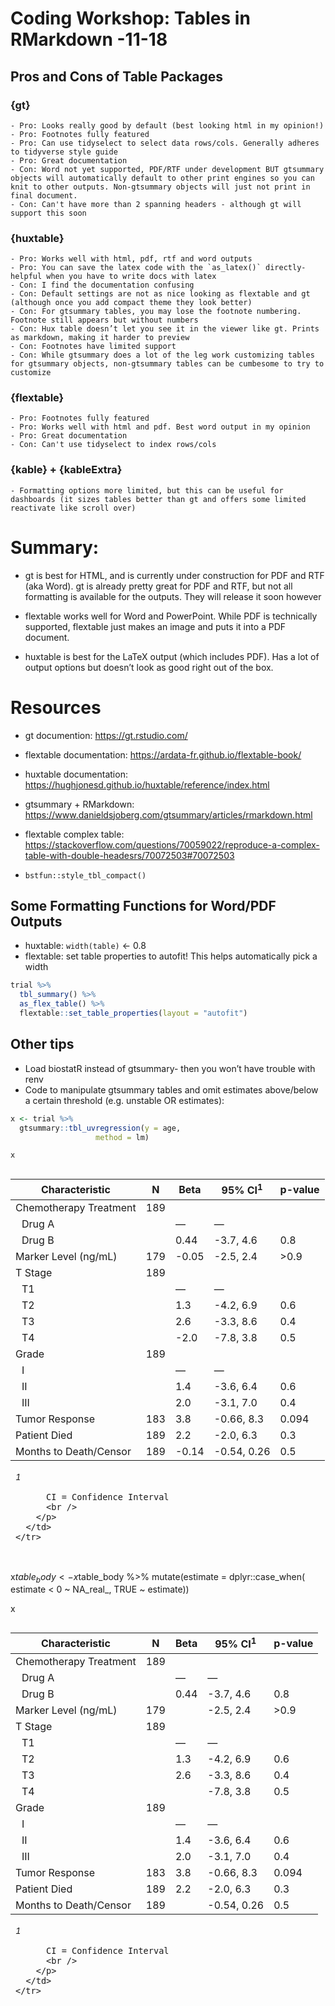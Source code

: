 
<!-- README.md is generated from README.Rmd. Please edit that file -->

# Coding Workshop: Tables in RMarkdown -11-18

## Pros and Cons of Table Packages

### {gt}

    - Pro: Looks really good by default (best looking html in my opinion!)
    - Pro: Footnotes fully featured
    - Pro: Can use tidyselect to select data rows/cols. Generally adheres to tidyverse style guide 
    - Pro: Great documentation 
    - Con: Word not yet supported, PDF/RTF under development BUT gtsummary objects will automatically default to other print engines so you can knit to other outputs. Non-gtsummary objects will just not print in final document. 
    - Con: Can't have more than 2 spanning headers - although gt will support this soon

### {huxtable}

    - Pro: Works well with html, pdf, rtf and word outputs
    - Pro: You can save the latex code with the `as_latex()` directly- helpful when you have to write docs with latex
    - Con: I find the documentation confusing
    - Con: Default settings are not as nice looking as flextable and gt (although once you add compact theme they look better)
    - Con: For gtsummary tables, you may lose the footnote numbering. Footnote still appears but without numbers
    - Con: Hux table doesn’t let you see it in the viewer like gt. Prints as markdown, making it harder to preview
    - Con: Footnotes have limited support
    - Con: While gtsummary does a lot of the leg work customizing tables for gtsummary objects, non-gtsummary tables can be cumbesome to try to customize 

### {flextable}

    - Pro: Footnotes fully featured
    - Pro: Works well with html and pdf. Best word output in my opinion
    - Pro: Great documentation 
    - Con: Can't use tidyselect to index rows/cols

### {kable} + {kableExtra}

    - Formatting options more limited, but this can be useful for dashboards (it sizes tables better than gt and offers some limited reactivate like scroll over)

# Summary:

-   gt is best for HTML, and is currently under construction for PDF and
    RTF (aka Word). gt is already pretty great for PDF and RTF, but not
    all formatting is available for the outputs. They will release it
    soon however

-   flextable works well for Word and PowerPoint. While PDF is
    technically supported, flextable just makes an image and puts it
    into a PDF document.

-   huxtable is best for the LaTeX output (which includes PDF). Has a
    lot of output options but doesn’t look as good right out of the box.

# Resources

-   gt documention: <https://gt.rstudio.com/>

-   flextable documentation:
    <https://ardata-fr.github.io/flextable-book/>

-   huxtable documentation:
    <https://hughjonesd.github.io/huxtable/reference/index.html>

-   gtsummary + RMarkdown:
    <https://www.danieldsjoberg.com/gtsummary/articles/rmarkdown.html>

-   flextable complex table:
    <https://stackoverflow.com/questions/70059022/reproduce-a-complex-table-with-double-headesrs/70072503#70072503>

-   `bstfun::style_tbl_compact()`

## Some Formatting Functions for Word/PDF Outputs

-   huxtable: `width(table)` &lt;- 0.8
-   flextable: set table properties to autofit! This helps automatically
    pick a width

``` r
trial %>%
  tbl_summary() %>%
  as_flex_table() %>%
  flextable::set_table_properties(layout = "autofit")
```

## Other tips

-   Load biostatR instead of gtsummary- then you won’t have trouble with
    renv
-   Code to manipulate gtsummary tables and omit estimates above/below a
    certain threshold (e.g. unstable OR estimates):

``` r
x <- trial %>% 
  gtsummary::tbl_uvregression(y = age, 
                   method = lm)

x
```

<div id="whhlnmjecw" style="overflow-x:auto;overflow-y:auto;width:auto;height:auto;">
<style>html {
  font-family: -apple-system, BlinkMacSystemFont, 'Segoe UI', Roboto, Oxygen, Ubuntu, Cantarell, 'Helvetica Neue', 'Fira Sans', 'Droid Sans', Arial, sans-serif;
}

#whhlnmjecw .gt_table {
  display: table;
  border-collapse: collapse;
  margin-left: auto;
  margin-right: auto;
  color: #333333;
  font-size: 16px;
  font-weight: normal;
  font-style: normal;
  background-color: #FFFFFF;
  width: auto;
  border-top-style: solid;
  border-top-width: 2px;
  border-top-color: #A8A8A8;
  border-right-style: none;
  border-right-width: 2px;
  border-right-color: #D3D3D3;
  border-bottom-style: solid;
  border-bottom-width: 2px;
  border-bottom-color: #A8A8A8;
  border-left-style: none;
  border-left-width: 2px;
  border-left-color: #D3D3D3;
}

#whhlnmjecw .gt_heading {
  background-color: #FFFFFF;
  text-align: center;
  border-bottom-color: #FFFFFF;
  border-left-style: none;
  border-left-width: 1px;
  border-left-color: #D3D3D3;
  border-right-style: none;
  border-right-width: 1px;
  border-right-color: #D3D3D3;
}

#whhlnmjecw .gt_title {
  color: #333333;
  font-size: 125%;
  font-weight: initial;
  padding-top: 4px;
  padding-bottom: 4px;
  border-bottom-color: #FFFFFF;
  border-bottom-width: 0;
}

#whhlnmjecw .gt_subtitle {
  color: #333333;
  font-size: 85%;
  font-weight: initial;
  padding-top: 0;
  padding-bottom: 6px;
  border-top-color: #FFFFFF;
  border-top-width: 0;
}

#whhlnmjecw .gt_bottom_border {
  border-bottom-style: solid;
  border-bottom-width: 2px;
  border-bottom-color: #D3D3D3;
}

#whhlnmjecw .gt_col_headings {
  border-top-style: solid;
  border-top-width: 2px;
  border-top-color: #D3D3D3;
  border-bottom-style: solid;
  border-bottom-width: 2px;
  border-bottom-color: #D3D3D3;
  border-left-style: none;
  border-left-width: 1px;
  border-left-color: #D3D3D3;
  border-right-style: none;
  border-right-width: 1px;
  border-right-color: #D3D3D3;
}

#whhlnmjecw .gt_col_heading {
  color: #333333;
  background-color: #FFFFFF;
  font-size: 100%;
  font-weight: normal;
  text-transform: inherit;
  border-left-style: none;
  border-left-width: 1px;
  border-left-color: #D3D3D3;
  border-right-style: none;
  border-right-width: 1px;
  border-right-color: #D3D3D3;
  vertical-align: bottom;
  padding-top: 5px;
  padding-bottom: 6px;
  padding-left: 5px;
  padding-right: 5px;
  overflow-x: hidden;
}

#whhlnmjecw .gt_column_spanner_outer {
  color: #333333;
  background-color: #FFFFFF;
  font-size: 100%;
  font-weight: normal;
  text-transform: inherit;
  padding-top: 0;
  padding-bottom: 0;
  padding-left: 4px;
  padding-right: 4px;
}

#whhlnmjecw .gt_column_spanner_outer:first-child {
  padding-left: 0;
}

#whhlnmjecw .gt_column_spanner_outer:last-child {
  padding-right: 0;
}

#whhlnmjecw .gt_column_spanner {
  border-bottom-style: solid;
  border-bottom-width: 2px;
  border-bottom-color: #D3D3D3;
  vertical-align: bottom;
  padding-top: 5px;
  padding-bottom: 5px;
  overflow-x: hidden;
  display: inline-block;
  width: 100%;
}

#whhlnmjecw .gt_group_heading {
  padding: 8px;
  color: #333333;
  background-color: #FFFFFF;
  font-size: 100%;
  font-weight: initial;
  text-transform: inherit;
  border-top-style: solid;
  border-top-width: 2px;
  border-top-color: #D3D3D3;
  border-bottom-style: solid;
  border-bottom-width: 2px;
  border-bottom-color: #D3D3D3;
  border-left-style: none;
  border-left-width: 1px;
  border-left-color: #D3D3D3;
  border-right-style: none;
  border-right-width: 1px;
  border-right-color: #D3D3D3;
  vertical-align: middle;
}

#whhlnmjecw .gt_empty_group_heading {
  padding: 0.5px;
  color: #333333;
  background-color: #FFFFFF;
  font-size: 100%;
  font-weight: initial;
  border-top-style: solid;
  border-top-width: 2px;
  border-top-color: #D3D3D3;
  border-bottom-style: solid;
  border-bottom-width: 2px;
  border-bottom-color: #D3D3D3;
  vertical-align: middle;
}

#whhlnmjecw .gt_from_md > :first-child {
  margin-top: 0;
}

#whhlnmjecw .gt_from_md > :last-child {
  margin-bottom: 0;
}

#whhlnmjecw .gt_row {
  padding-top: 8px;
  padding-bottom: 8px;
  padding-left: 5px;
  padding-right: 5px;
  margin: 10px;
  border-top-style: solid;
  border-top-width: 1px;
  border-top-color: #D3D3D3;
  border-left-style: none;
  border-left-width: 1px;
  border-left-color: #D3D3D3;
  border-right-style: none;
  border-right-width: 1px;
  border-right-color: #D3D3D3;
  vertical-align: middle;
  overflow-x: hidden;
}

#whhlnmjecw .gt_stub {
  color: #333333;
  background-color: #FFFFFF;
  font-size: 100%;
  font-weight: initial;
  text-transform: inherit;
  border-right-style: solid;
  border-right-width: 2px;
  border-right-color: #D3D3D3;
  padding-left: 12px;
}

#whhlnmjecw .gt_summary_row {
  color: #333333;
  background-color: #FFFFFF;
  text-transform: inherit;
  padding-top: 8px;
  padding-bottom: 8px;
  padding-left: 5px;
  padding-right: 5px;
}

#whhlnmjecw .gt_first_summary_row {
  padding-top: 8px;
  padding-bottom: 8px;
  padding-left: 5px;
  padding-right: 5px;
  border-top-style: solid;
  border-top-width: 2px;
  border-top-color: #D3D3D3;
}

#whhlnmjecw .gt_grand_summary_row {
  color: #333333;
  background-color: #FFFFFF;
  text-transform: inherit;
  padding-top: 8px;
  padding-bottom: 8px;
  padding-left: 5px;
  padding-right: 5px;
}

#whhlnmjecw .gt_first_grand_summary_row {
  padding-top: 8px;
  padding-bottom: 8px;
  padding-left: 5px;
  padding-right: 5px;
  border-top-style: double;
  border-top-width: 6px;
  border-top-color: #D3D3D3;
}

#whhlnmjecw .gt_striped {
  background-color: rgba(128, 128, 128, 0.05);
}

#whhlnmjecw .gt_table_body {
  border-top-style: solid;
  border-top-width: 2px;
  border-top-color: #D3D3D3;
  border-bottom-style: solid;
  border-bottom-width: 2px;
  border-bottom-color: #D3D3D3;
}

#whhlnmjecw .gt_footnotes {
  color: #333333;
  background-color: #FFFFFF;
  border-bottom-style: none;
  border-bottom-width: 2px;
  border-bottom-color: #D3D3D3;
  border-left-style: none;
  border-left-width: 2px;
  border-left-color: #D3D3D3;
  border-right-style: none;
  border-right-width: 2px;
  border-right-color: #D3D3D3;
}

#whhlnmjecw .gt_footnote {
  margin: 0px;
  font-size: 90%;
  padding: 4px;
}

#whhlnmjecw .gt_sourcenotes {
  color: #333333;
  background-color: #FFFFFF;
  border-bottom-style: none;
  border-bottom-width: 2px;
  border-bottom-color: #D3D3D3;
  border-left-style: none;
  border-left-width: 2px;
  border-left-color: #D3D3D3;
  border-right-style: none;
  border-right-width: 2px;
  border-right-color: #D3D3D3;
}

#whhlnmjecw .gt_sourcenote {
  font-size: 90%;
  padding: 4px;
}

#whhlnmjecw .gt_left {
  text-align: left;
}

#whhlnmjecw .gt_center {
  text-align: center;
}

#whhlnmjecw .gt_right {
  text-align: right;
  font-variant-numeric: tabular-nums;
}

#whhlnmjecw .gt_font_normal {
  font-weight: normal;
}

#whhlnmjecw .gt_font_bold {
  font-weight: bold;
}

#whhlnmjecw .gt_font_italic {
  font-style: italic;
}

#whhlnmjecw .gt_super {
  font-size: 65%;
}

#whhlnmjecw .gt_footnote_marks {
  font-style: italic;
  font-weight: normal;
  font-size: 65%;
}
</style>
<table class="gt_table">
  
  <thead class="gt_col_headings">
    <tr>
      <th class="gt_col_heading gt_columns_bottom_border gt_left" rowspan="1" colspan="1"><strong>Characteristic</strong></th>
      <th class="gt_col_heading gt_columns_bottom_border gt_center" rowspan="1" colspan="1"><strong>N</strong></th>
      <th class="gt_col_heading gt_columns_bottom_border gt_center" rowspan="1" colspan="1"><strong>Beta</strong></th>
      <th class="gt_col_heading gt_columns_bottom_border gt_center" rowspan="1" colspan="1"><strong>95% CI</strong><sup class="gt_footnote_marks">1</sup></th>
      <th class="gt_col_heading gt_columns_bottom_border gt_center" rowspan="1" colspan="1"><strong>p-value</strong></th>
    </tr>
  </thead>
  <tbody class="gt_table_body">
    <tr><td class="gt_row gt_left">Chemotherapy Treatment</td>
<td class="gt_row gt_center">189</td>
<td class="gt_row gt_center"></td>
<td class="gt_row gt_center"></td>
<td class="gt_row gt_center"></td></tr>
    <tr><td class="gt_row gt_left" style="text-align: left; text-indent: 10px;">Drug A</td>
<td class="gt_row gt_center"></td>
<td class="gt_row gt_center">—</td>
<td class="gt_row gt_center">—</td>
<td class="gt_row gt_center"></td></tr>
    <tr><td class="gt_row gt_left" style="text-align: left; text-indent: 10px;">Drug B</td>
<td class="gt_row gt_center"></td>
<td class="gt_row gt_center">0.44</td>
<td class="gt_row gt_center">-3.7, 4.6</td>
<td class="gt_row gt_center">0.8</td></tr>
    <tr><td class="gt_row gt_left">Marker Level (ng/mL)</td>
<td class="gt_row gt_center">179</td>
<td class="gt_row gt_center">-0.05</td>
<td class="gt_row gt_center">-2.5, 2.4</td>
<td class="gt_row gt_center">>0.9</td></tr>
    <tr><td class="gt_row gt_left">T Stage</td>
<td class="gt_row gt_center">189</td>
<td class="gt_row gt_center"></td>
<td class="gt_row gt_center"></td>
<td class="gt_row gt_center"></td></tr>
    <tr><td class="gt_row gt_left" style="text-align: left; text-indent: 10px;">T1</td>
<td class="gt_row gt_center"></td>
<td class="gt_row gt_center">—</td>
<td class="gt_row gt_center">—</td>
<td class="gt_row gt_center"></td></tr>
    <tr><td class="gt_row gt_left" style="text-align: left; text-indent: 10px;">T2</td>
<td class="gt_row gt_center"></td>
<td class="gt_row gt_center">1.3</td>
<td class="gt_row gt_center">-4.2, 6.9</td>
<td class="gt_row gt_center">0.6</td></tr>
    <tr><td class="gt_row gt_left" style="text-align: left; text-indent: 10px;">T3</td>
<td class="gt_row gt_center"></td>
<td class="gt_row gt_center">2.6</td>
<td class="gt_row gt_center">-3.3, 8.6</td>
<td class="gt_row gt_center">0.4</td></tr>
    <tr><td class="gt_row gt_left" style="text-align: left; text-indent: 10px;">T4</td>
<td class="gt_row gt_center"></td>
<td class="gt_row gt_center">-2.0</td>
<td class="gt_row gt_center">-7.8, 3.8</td>
<td class="gt_row gt_center">0.5</td></tr>
    <tr><td class="gt_row gt_left">Grade</td>
<td class="gt_row gt_center">189</td>
<td class="gt_row gt_center"></td>
<td class="gt_row gt_center"></td>
<td class="gt_row gt_center"></td></tr>
    <tr><td class="gt_row gt_left" style="text-align: left; text-indent: 10px;">I</td>
<td class="gt_row gt_center"></td>
<td class="gt_row gt_center">—</td>
<td class="gt_row gt_center">—</td>
<td class="gt_row gt_center"></td></tr>
    <tr><td class="gt_row gt_left" style="text-align: left; text-indent: 10px;">II</td>
<td class="gt_row gt_center"></td>
<td class="gt_row gt_center">1.4</td>
<td class="gt_row gt_center">-3.6, 6.4</td>
<td class="gt_row gt_center">0.6</td></tr>
    <tr><td class="gt_row gt_left" style="text-align: left; text-indent: 10px;">III</td>
<td class="gt_row gt_center"></td>
<td class="gt_row gt_center">2.0</td>
<td class="gt_row gt_center">-3.1, 7.0</td>
<td class="gt_row gt_center">0.4</td></tr>
    <tr><td class="gt_row gt_left">Tumor Response</td>
<td class="gt_row gt_center">183</td>
<td class="gt_row gt_center">3.8</td>
<td class="gt_row gt_center">-0.66, 8.3</td>
<td class="gt_row gt_center">0.094</td></tr>
    <tr><td class="gt_row gt_left">Patient Died</td>
<td class="gt_row gt_center">189</td>
<td class="gt_row gt_center">2.2</td>
<td class="gt_row gt_center">-2.0, 6.3</td>
<td class="gt_row gt_center">0.3</td></tr>
    <tr><td class="gt_row gt_left">Months to Death/Censor</td>
<td class="gt_row gt_center">189</td>
<td class="gt_row gt_center">-0.14</td>
<td class="gt_row gt_center">-0.54, 0.26</td>
<td class="gt_row gt_center">0.5</td></tr>
  </tbody>
  
  <tfoot>
    <tr class="gt_footnotes">
      <td colspan="5">
        <p class="gt_footnote">
          <sup class="gt_footnote_marks">
            <em>1</em>
          </sup>
           
          CI = Confidence Interval
          <br />
        </p>
      </td>
    </tr>
  </tfoot>
</table>
</div>


x$table_body <- x$table_body %>%
  mutate(estimate = dplyr::case_when(
             estimate < 0 ~ NA_real_, 
                     TRUE ~ estimate))

x
<div id="fxlfvqutdq" style="overflow-x:auto;overflow-y:auto;width:auto;height:auto;">
<style>html {
  font-family: -apple-system, BlinkMacSystemFont, 'Segoe UI', Roboto, Oxygen, Ubuntu, Cantarell, 'Helvetica Neue', 'Fira Sans', 'Droid Sans', Arial, sans-serif;
}

#fxlfvqutdq .gt_table {
  display: table;
  border-collapse: collapse;
  margin-left: auto;
  margin-right: auto;
  color: #333333;
  font-size: 16px;
  font-weight: normal;
  font-style: normal;
  background-color: #FFFFFF;
  width: auto;
  border-top-style: solid;
  border-top-width: 2px;
  border-top-color: #A8A8A8;
  border-right-style: none;
  border-right-width: 2px;
  border-right-color: #D3D3D3;
  border-bottom-style: solid;
  border-bottom-width: 2px;
  border-bottom-color: #A8A8A8;
  border-left-style: none;
  border-left-width: 2px;
  border-left-color: #D3D3D3;
}

#fxlfvqutdq .gt_heading {
  background-color: #FFFFFF;
  text-align: center;
  border-bottom-color: #FFFFFF;
  border-left-style: none;
  border-left-width: 1px;
  border-left-color: #D3D3D3;
  border-right-style: none;
  border-right-width: 1px;
  border-right-color: #D3D3D3;
}

#fxlfvqutdq .gt_title {
  color: #333333;
  font-size: 125%;
  font-weight: initial;
  padding-top: 4px;
  padding-bottom: 4px;
  border-bottom-color: #FFFFFF;
  border-bottom-width: 0;
}

#fxlfvqutdq .gt_subtitle {
  color: #333333;
  font-size: 85%;
  font-weight: initial;
  padding-top: 0;
  padding-bottom: 6px;
  border-top-color: #FFFFFF;
  border-top-width: 0;
}

#fxlfvqutdq .gt_bottom_border {
  border-bottom-style: solid;
  border-bottom-width: 2px;
  border-bottom-color: #D3D3D3;
}

#fxlfvqutdq .gt_col_headings {
  border-top-style: solid;
  border-top-width: 2px;
  border-top-color: #D3D3D3;
  border-bottom-style: solid;
  border-bottom-width: 2px;
  border-bottom-color: #D3D3D3;
  border-left-style: none;
  border-left-width: 1px;
  border-left-color: #D3D3D3;
  border-right-style: none;
  border-right-width: 1px;
  border-right-color: #D3D3D3;
}

#fxlfvqutdq .gt_col_heading {
  color: #333333;
  background-color: #FFFFFF;
  font-size: 100%;
  font-weight: normal;
  text-transform: inherit;
  border-left-style: none;
  border-left-width: 1px;
  border-left-color: #D3D3D3;
  border-right-style: none;
  border-right-width: 1px;
  border-right-color: #D3D3D3;
  vertical-align: bottom;
  padding-top: 5px;
  padding-bottom: 6px;
  padding-left: 5px;
  padding-right: 5px;
  overflow-x: hidden;
}

#fxlfvqutdq .gt_column_spanner_outer {
  color: #333333;
  background-color: #FFFFFF;
  font-size: 100%;
  font-weight: normal;
  text-transform: inherit;
  padding-top: 0;
  padding-bottom: 0;
  padding-left: 4px;
  padding-right: 4px;
}

#fxlfvqutdq .gt_column_spanner_outer:first-child {
  padding-left: 0;
}

#fxlfvqutdq .gt_column_spanner_outer:last-child {
  padding-right: 0;
}

#fxlfvqutdq .gt_column_spanner {
  border-bottom-style: solid;
  border-bottom-width: 2px;
  border-bottom-color: #D3D3D3;
  vertical-align: bottom;
  padding-top: 5px;
  padding-bottom: 5px;
  overflow-x: hidden;
  display: inline-block;
  width: 100%;
}

#fxlfvqutdq .gt_group_heading {
  padding: 8px;
  color: #333333;
  background-color: #FFFFFF;
  font-size: 100%;
  font-weight: initial;
  text-transform: inherit;
  border-top-style: solid;
  border-top-width: 2px;
  border-top-color: #D3D3D3;
  border-bottom-style: solid;
  border-bottom-width: 2px;
  border-bottom-color: #D3D3D3;
  border-left-style: none;
  border-left-width: 1px;
  border-left-color: #D3D3D3;
  border-right-style: none;
  border-right-width: 1px;
  border-right-color: #D3D3D3;
  vertical-align: middle;
}

#fxlfvqutdq .gt_empty_group_heading {
  padding: 0.5px;
  color: #333333;
  background-color: #FFFFFF;
  font-size: 100%;
  font-weight: initial;
  border-top-style: solid;
  border-top-width: 2px;
  border-top-color: #D3D3D3;
  border-bottom-style: solid;
  border-bottom-width: 2px;
  border-bottom-color: #D3D3D3;
  vertical-align: middle;
}

#fxlfvqutdq .gt_from_md > :first-child {
  margin-top: 0;
}

#fxlfvqutdq .gt_from_md > :last-child {
  margin-bottom: 0;
}

#fxlfvqutdq .gt_row {
  padding-top: 8px;
  padding-bottom: 8px;
  padding-left: 5px;
  padding-right: 5px;
  margin: 10px;
  border-top-style: solid;
  border-top-width: 1px;
  border-top-color: #D3D3D3;
  border-left-style: none;
  border-left-width: 1px;
  border-left-color: #D3D3D3;
  border-right-style: none;
  border-right-width: 1px;
  border-right-color: #D3D3D3;
  vertical-align: middle;
  overflow-x: hidden;
}

#fxlfvqutdq .gt_stub {
  color: #333333;
  background-color: #FFFFFF;
  font-size: 100%;
  font-weight: initial;
  text-transform: inherit;
  border-right-style: solid;
  border-right-width: 2px;
  border-right-color: #D3D3D3;
  padding-left: 12px;
}

#fxlfvqutdq .gt_summary_row {
  color: #333333;
  background-color: #FFFFFF;
  text-transform: inherit;
  padding-top: 8px;
  padding-bottom: 8px;
  padding-left: 5px;
  padding-right: 5px;
}

#fxlfvqutdq .gt_first_summary_row {
  padding-top: 8px;
  padding-bottom: 8px;
  padding-left: 5px;
  padding-right: 5px;
  border-top-style: solid;
  border-top-width: 2px;
  border-top-color: #D3D3D3;
}

#fxlfvqutdq .gt_grand_summary_row {
  color: #333333;
  background-color: #FFFFFF;
  text-transform: inherit;
  padding-top: 8px;
  padding-bottom: 8px;
  padding-left: 5px;
  padding-right: 5px;
}

#fxlfvqutdq .gt_first_grand_summary_row {
  padding-top: 8px;
  padding-bottom: 8px;
  padding-left: 5px;
  padding-right: 5px;
  border-top-style: double;
  border-top-width: 6px;
  border-top-color: #D3D3D3;
}

#fxlfvqutdq .gt_striped {
  background-color: rgba(128, 128, 128, 0.05);
}

#fxlfvqutdq .gt_table_body {
  border-top-style: solid;
  border-top-width: 2px;
  border-top-color: #D3D3D3;
  border-bottom-style: solid;
  border-bottom-width: 2px;
  border-bottom-color: #D3D3D3;
}

#fxlfvqutdq .gt_footnotes {
  color: #333333;
  background-color: #FFFFFF;
  border-bottom-style: none;
  border-bottom-width: 2px;
  border-bottom-color: #D3D3D3;
  border-left-style: none;
  border-left-width: 2px;
  border-left-color: #D3D3D3;
  border-right-style: none;
  border-right-width: 2px;
  border-right-color: #D3D3D3;
}

#fxlfvqutdq .gt_footnote {
  margin: 0px;
  font-size: 90%;
  padding: 4px;
}

#fxlfvqutdq .gt_sourcenotes {
  color: #333333;
  background-color: #FFFFFF;
  border-bottom-style: none;
  border-bottom-width: 2px;
  border-bottom-color: #D3D3D3;
  border-left-style: none;
  border-left-width: 2px;
  border-left-color: #D3D3D3;
  border-right-style: none;
  border-right-width: 2px;
  border-right-color: #D3D3D3;
}

#fxlfvqutdq .gt_sourcenote {
  font-size: 90%;
  padding: 4px;
}

#fxlfvqutdq .gt_left {
  text-align: left;
}

#fxlfvqutdq .gt_center {
  text-align: center;
}

#fxlfvqutdq .gt_right {
  text-align: right;
  font-variant-numeric: tabular-nums;
}

#fxlfvqutdq .gt_font_normal {
  font-weight: normal;
}

#fxlfvqutdq .gt_font_bold {
  font-weight: bold;
}

#fxlfvqutdq .gt_font_italic {
  font-style: italic;
}

#fxlfvqutdq .gt_super {
  font-size: 65%;
}

#fxlfvqutdq .gt_footnote_marks {
  font-style: italic;
  font-weight: normal;
  font-size: 65%;
}
</style>
<table class="gt_table">
  
  <thead class="gt_col_headings">
    <tr>
      <th class="gt_col_heading gt_columns_bottom_border gt_left" rowspan="1" colspan="1"><strong>Characteristic</strong></th>
      <th class="gt_col_heading gt_columns_bottom_border gt_center" rowspan="1" colspan="1"><strong>N</strong></th>
      <th class="gt_col_heading gt_columns_bottom_border gt_center" rowspan="1" colspan="1"><strong>Beta</strong></th>
      <th class="gt_col_heading gt_columns_bottom_border gt_center" rowspan="1" colspan="1"><strong>95% CI</strong><sup class="gt_footnote_marks">1</sup></th>
      <th class="gt_col_heading gt_columns_bottom_border gt_center" rowspan="1" colspan="1"><strong>p-value</strong></th>
    </tr>
  </thead>
  <tbody class="gt_table_body">
    <tr><td class="gt_row gt_left">Chemotherapy Treatment</td>
<td class="gt_row gt_center">189</td>
<td class="gt_row gt_center"></td>
<td class="gt_row gt_center"></td>
<td class="gt_row gt_center"></td></tr>
    <tr><td class="gt_row gt_left" style="text-align: left; text-indent: 10px;">Drug A</td>
<td class="gt_row gt_center"></td>
<td class="gt_row gt_center">—</td>
<td class="gt_row gt_center">—</td>
<td class="gt_row gt_center"></td></tr>
    <tr><td class="gt_row gt_left" style="text-align: left; text-indent: 10px;">Drug B</td>
<td class="gt_row gt_center"></td>
<td class="gt_row gt_center">0.44</td>
<td class="gt_row gt_center">-3.7, 4.6</td>
<td class="gt_row gt_center">0.8</td></tr>
    <tr><td class="gt_row gt_left">Marker Level (ng/mL)</td>
<td class="gt_row gt_center">179</td>
<td class="gt_row gt_center"></td>
<td class="gt_row gt_center">-2.5, 2.4</td>
<td class="gt_row gt_center">>0.9</td></tr>
    <tr><td class="gt_row gt_left">T Stage</td>
<td class="gt_row gt_center">189</td>
<td class="gt_row gt_center"></td>
<td class="gt_row gt_center"></td>
<td class="gt_row gt_center"></td></tr>
    <tr><td class="gt_row gt_left" style="text-align: left; text-indent: 10px;">T1</td>
<td class="gt_row gt_center"></td>
<td class="gt_row gt_center">—</td>
<td class="gt_row gt_center">—</td>
<td class="gt_row gt_center"></td></tr>
    <tr><td class="gt_row gt_left" style="text-align: left; text-indent: 10px;">T2</td>
<td class="gt_row gt_center"></td>
<td class="gt_row gt_center">1.3</td>
<td class="gt_row gt_center">-4.2, 6.9</td>
<td class="gt_row gt_center">0.6</td></tr>
    <tr><td class="gt_row gt_left" style="text-align: left; text-indent: 10px;">T3</td>
<td class="gt_row gt_center"></td>
<td class="gt_row gt_center">2.6</td>
<td class="gt_row gt_center">-3.3, 8.6</td>
<td class="gt_row gt_center">0.4</td></tr>
    <tr><td class="gt_row gt_left" style="text-align: left; text-indent: 10px;">T4</td>
<td class="gt_row gt_center"></td>
<td class="gt_row gt_center"></td>
<td class="gt_row gt_center">-7.8, 3.8</td>
<td class="gt_row gt_center">0.5</td></tr>
    <tr><td class="gt_row gt_left">Grade</td>
<td class="gt_row gt_center">189</td>
<td class="gt_row gt_center"></td>
<td class="gt_row gt_center"></td>
<td class="gt_row gt_center"></td></tr>
    <tr><td class="gt_row gt_left" style="text-align: left; text-indent: 10px;">I</td>
<td class="gt_row gt_center"></td>
<td class="gt_row gt_center">—</td>
<td class="gt_row gt_center">—</td>
<td class="gt_row gt_center"></td></tr>
    <tr><td class="gt_row gt_left" style="text-align: left; text-indent: 10px;">II</td>
<td class="gt_row gt_center"></td>
<td class="gt_row gt_center">1.4</td>
<td class="gt_row gt_center">-3.6, 6.4</td>
<td class="gt_row gt_center">0.6</td></tr>
    <tr><td class="gt_row gt_left" style="text-align: left; text-indent: 10px;">III</td>
<td class="gt_row gt_center"></td>
<td class="gt_row gt_center">2.0</td>
<td class="gt_row gt_center">-3.1, 7.0</td>
<td class="gt_row gt_center">0.4</td></tr>
    <tr><td class="gt_row gt_left">Tumor Response</td>
<td class="gt_row gt_center">183</td>
<td class="gt_row gt_center">3.8</td>
<td class="gt_row gt_center">-0.66, 8.3</td>
<td class="gt_row gt_center">0.094</td></tr>
    <tr><td class="gt_row gt_left">Patient Died</td>
<td class="gt_row gt_center">189</td>
<td class="gt_row gt_center">2.2</td>
<td class="gt_row gt_center">-2.0, 6.3</td>
<td class="gt_row gt_center">0.3</td></tr>
    <tr><td class="gt_row gt_left">Months to Death/Censor</td>
<td class="gt_row gt_center">189</td>
<td class="gt_row gt_center"></td>
<td class="gt_row gt_center">-0.54, 0.26</td>
<td class="gt_row gt_center">0.5</td></tr>
  </tbody>
  
  <tfoot>
    <tr class="gt_footnotes">
      <td colspan="5">
        <p class="gt_footnote">
          <sup class="gt_footnote_marks">
            <em>1</em>
          </sup>
           
          CI = Confidence Interval
          <br />
        </p>
      </td>
    </tr>
  </tfoot>
</table>
</div>
